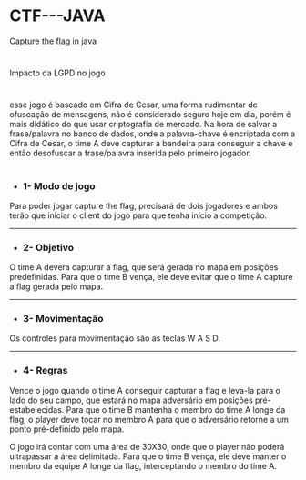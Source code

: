 # CTF---JAVA
Capture the flag in java
#
#
 Impacto da LGPD no jogo
#
 esse jogo é baseado em Cifra de Cesar, uma forma rudimentar de
ofuscação de mensagens, não é considerado seguro hoje em dia, porém é
mais didático do que usar criptografia de mercado. Na hora de salvar a
frase/palavra no banco de dados, onde a palavra-chave é encriptada com a
Cifra de Cesar, o time A deve capturar a bandeira para conseguir a chave e
então desofuscar a frase/palavra inserida pelo primeiro jogador.
#

















- ### 1- Modo de jogo
 Para poder jogar capture the flag, precisará de dois jogadores e ambos terão
que iniciar o client do jogo para que tenha início a competição.

---

- ### 2- Objetivo
 O time A devera capturar a flag, que será gerada no mapa em
posições predefinidas.
 Para que o time B vença, ele deve evitar que o time A capture a flag
gerada pelo mapa.

---

- ### 3- Movimentação
Os controles para movimentação são as teclas W A S D.

---

- ### 4- Regras
 Vence o jogo quando o time A conseguir capturar a flag e leva-la para o lado
do seu campo, que estará no mapa adversário em posições pré-estabelecidas.
 Para que o time B mantenha o membro do time A longe da flag, o player
deve tocar no membro A para que o adversário retorne a um ponto pré-definido
pelo mapa.

 O jogo irá contar com uma área de 30X30, onde que o player não poderá
ultrapassar a área delimitada.
 Para que o time B vença, ele deve manter o membro da equipe A longe da
flag, interceptando o membro do time A.


